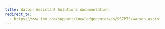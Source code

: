 ```yaml
---
title: Watson Assistant Solutions documentation
redirect_to:
  - https://www.ibm.com/support/knowledgecenter/en/SS7P7S/watson-assistant-solutions/kc_welcome.html
---
```

